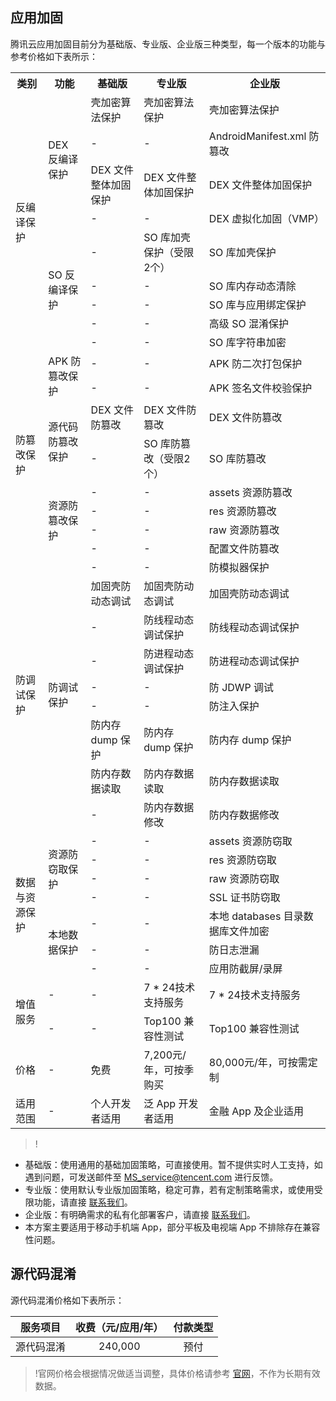 ## 应用加固
腾讯云应用加固目前分为基础版、专业版、企业版三种类型，每一个版本的功能与参考价格如下表所示：

<table ><tbody>
<tr><th >类别</th><th >功能</th><th >基础版</th><th >专业版</th><th>企业版</th></tr>
<tr><td rowspan= '9' colspan= '1' >反编译保护</td>
<td rowspan= '4' colspan= '1' >DEX 反编译保护</td>
<td >壳加密算法保护</td>
<td >壳加密算法保护</td>
<td >壳加密算法保护</td></tr>
<tr><td >-</td>
<td >-</td>
<td >AndroidManifest.xml 防篡改</td></tr>
<tr><td >DEX 文件整体加固保护</td>
<td >DEX 文件整体加固保护</td>
<td >DEX 文件整体加固保护</td></tr>
<tr><td >-</td>
<td >-</td>
<td >DEX 虚拟化加固（VMP）</td></tr>
<tr><td rowspan= '5' colspan= '1' >SO 反编译保护</td>
<td >-</td>
<td >SO 库加壳保护（受限2个）</td>
<td >SO 库加壳保护</td></tr>
<tr><td >-</td><td >-</td><td >SO 库内存动态清除</td></tr>
<tr><td >-</td><td >-</td><td >SO 库与应用绑定保护</td></tr>
<tr><td >-</td><td >-</td><td >高级 SO 混淆保护</td></tr>
<tr><td >-</td><td >-</td><td >SO 库字符串加密</td></tr>
<tr><td rowspan= '8' colspan= '1' >防篡改保护</td>
<td rowspan= '2' colspan= '1' >APK 防篡改保护</td>
<td >-</td>
<td > -</td>
<td >APK 防二次打包保护</td></tr>
<tr><td >-</td>
<td >-</td>
<td >APK 签名文件校验保护</td></tr>
<tr><td rowspan= '2' colspan= '1' >源代码防篡改保护</td>
<td >DEX 文件防篡改</td>
<td >DEX 文件防篡改</td>
<td >DEX 文件防篡改</td></tr>
<tr><td >-</td><td >SO 库防篡改（受限2个）</td><td >SO 库防篡改</td></tr>
<tr><td rowspan= '4' colspan= '1' >资源防篡改保护</td><td >-</td><td >-</td><td >assets 资源防篡改</td></tr>
<tr><td >-</td><td >-</td><td >res 资源防篡改</td></tr>
<tr><td >-</td><td >-</td><td >raw 资源防篡改</td></tr>
<tr><td >-</td><td >-</td><td >配置文件防篡改</td></tr>
<tr><td rowspan= '9' colspan= '1' >防调试保护</td><td rowspan= '9' colspan= '1' >防调试保护</td><td >-</td><td >-</td><td >防模拟器保护</td></tr>
<tr><td >加固壳防动态调试</td><td >加固壳防动态调试</td><td >加固壳防动态调试</td></tr>
<tr><td >-</td><td >防线程动态调试保护</td><td >防线程动态调试保护</td></tr>
<tr><td >-</td><td >防进程动态调试保护</td><td >防进程动态调试保护</td></tr>
<tr><td >-</td><td >-</td><td >防 JDWP 调试</td></tr>
<tr><td >-</td><td >-</td><td >防注入保护</td></tr>
<tr><td >防内存 dump 保护</td><td >防内存 dump 保护</td><td >防内存 dump 保护</td></tr>
<tr><td >防内存数据读取</td><td >防内存数据读取</td><td >防内存数据读取</td></tr>
<tr><td >-</td><td >防内存数据修改</td><td >防内存数据修改</td></tr>
<tr><td rowspan= '7' colspan= '1' >数据与资源保护</td><td rowspan= '4' colspan= '1' >资源防窃取保护</td><td >-</td><td >-</td><td >assets 资源防窃取</td></tr>
<tr><td >-</td><td >-</td><td >res 资源防窃取</td></tr>
<tr><td >-</td><td >-</td><td >raw 资源防窃取</td></tr>
<tr><td >-</td><td >-</td><td >SSL 证书防窃取</td></tr>
<tr><td rowspan= '3' colspan= '1' >本地数据保护</td><td >-</td><td >-</td><td >本地 databases 目录数据库文件加密</td>
<tr><td >-</td><td >-</td><td >防日志泄漏</td></tr>
<tr><td >-</td><td >-</td><td >应用防截屏/录屏</td></tr>
<tr>
<td rowspan=2>增值服务</td>
<td>-</td><td>-</td><td>7 * 24技术支持服务</td><td>7 * 24技术支持服务</td>
</tr>
<tr>
<td>-</td><td>-</td><td>Top100 兼容性测试</td><td>Top100 兼容性测试</td>
</tr>
<tr><td >价格</td><td >-</td><td >免费</td><td >7,200元/年，可按季购买</td><td >80,000元/年，可按需定制</td></tr>
<tr><td >适用范围</td><td >-</td><td >个人开发者适用</td><td >泛 App 开发者适用</td><td >金融 App 及企业适用</td></tr>
</tbody></table>

>!
- 基础版：使用通用的基础加固策略，可直接使用。暂不提供实时人工支持，如遇到问题，可发送邮件至 MS_service@tencent.com 进行反馈。
- 专业版：使用默认专业版加固策略，稳定可靠，若有定制策略需求，或使用受限功能，请直接 [联系我们](https://cloud.tencent.com/about/connect)。
- 企业版：有明确需求的私有化部署客户，请直接 [联系我们](https://cloud.tencent.com/about/connect)。
- 本方案主要适用于移动手机端 App，部分平板及电视端 App 不排除存在兼容性问题。


## 源代码混淆
源代码混淆价格如下表所示：

| 服务项目 | 收费（元/应用/年） | 付款类型 |
|:---------:|:---------:|:---------:|
| 源代码混淆 | 240,000 | 预付 |

>!官网价格会根据情况做适当调整，具体价格请参考 [官网](https://buy.cloud.tencent.com/ms#1)，不作为长期有效数据。
